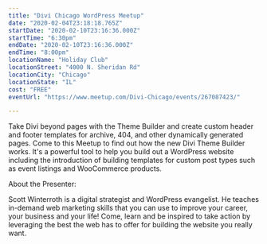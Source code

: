```yaml
---
title: "Divi Chicago WordPress Meetup"
date: "2020-02-04T23:18:18.765Z"
startDate: "2020-02-10T23:16:36.000Z"
startTime: "6:30pm"
endDate: "2020-02-10T23:16:36.000Z"
endTime: "8:00pm"
locationName: "Holiday Club"
locationStreet: "4000 N. Sheridan Rd"
locationCity: "Chicago"
locationState: "IL"
cost: "FREE"
eventUrl: "https://www.meetup.com/Divi-Chicago/events/267087423/"

---
```


Take Divi beyond pages with the Theme Builder and create custom header and footer templates for archive, 404, and other dynamically generated pages. Come to this Meetup to find out how the new Divi Theme Builder works. It's a powerful tool to help you build out a WordPress website including the introduction of building templates for custom post types such as event listings and WooCommerce products.

About the Presenter:

Scott Winterroth is a digital strategist and WordPress evangelist. He teaches in-demand web marketing skills that you can use to improve your career, your business and your life! Come, learn and be inspired to take action by leveraging the best the web has to offer for building the website you really want.

